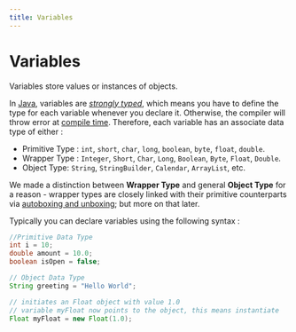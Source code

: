 ```yaml
---
title: Variables
---
```

# Variables

Variables store values or instances of objects.

In <a href='https://github.com/FreeCodeCamp/FreeCodeCamp/wiki/Java' target='_blank' rel='nofollow'>Java</a>, variables are <a href='https://en.wikipedia.org/wiki/Strong_and_weak_typing#Definitions_of_.22strong.22_or_.22weak.22' target='_blank' rel='nofollow'>_strongly typed_</a>, which means you have to define the type for each variable whenever you declare it. Otherwise, the compiler will throw error at <a href='https://en.wikipedia.org/wiki/Compile_time' target='_blank' rel='nofollow'>compile time</a>. Therefore, each variable has an associate data type of either :

*   Primitive Type : `int`, `short`, `char`, `long`, `boolean`, `byte`, `float`, `double`.
*   Wrapper Type : `Integer`, `Short`, `Char`, `Long`, `Boolean`, `Byte`, `Float`, `Double`.
*   Object Type: `String`, `StringBuilder`, `Calendar`, `ArrayList`, etc.

We made a distinction between **Wrapper Type** and general **Object Type** for a reason - wrapper types are closely linked with their primitive counterparts via <a href='https://docs.oracle.com/javase/tutorial/java/data/autoboxing.html' target='_blank' rel='nofollow'>autoboxing and unboxing</a>; but more on that later.

Typically you can declare variables using the following syntax :

```java
//Primitive Data Type
int i = 10;
double amount = 10.0;
boolean isOpen = false;

// Object Data Type
String greeting = "Hello World";

// initiates an Float object with value 1.0
// variable myFloat now points to the object, this means instantiate
Float myFloat = new Float(1.0);
```
